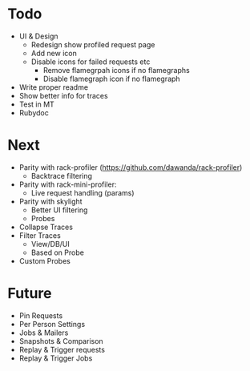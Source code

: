# Todo

- UI & Design
  - Redesign show profiled request page
  - Add new icon
  - Disable icons for failed requests etc
    - Remove flamegrpah icons if no flamegraphs
    - Disable flamegraph icon if no flamegraph
- Write proper readme
- Show better info for traces
- Test in MT
- Rubydoc

# Next

- Parity with rack-profiler (https://github.com/dawanda/rack-profiler)
  - Backtrace filtering
- Parity with rack-mini-profiler:
  - Live request handling (params)
- Parity with skylight
  - Better UI filtering
  - Probes
- Collapse Traces
- Filter Traces
  - View/DB/UI
  - Based on Probe
- Custom Probes

# Future

- Pin Requests
- Per Person Settings
- Jobs & Mailers
- Snapshots & Comparison
- Replay & Trigger requests
- Replay & Trigger Jobs
